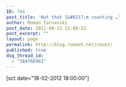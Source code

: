 ```yaml
---
ID: 744
post_title: 'Not that I&#8217;m counting …'
author: Roman Tarnavski
post_date: 2011-08-13 21:08:22
post_excerpt: ""
layout: page
permalink: http://blog.romant.net/count/
published: true
dsq_thread_id:
  - "384766961"
---
```

[sct date="18-02-2012 18:00:00"]